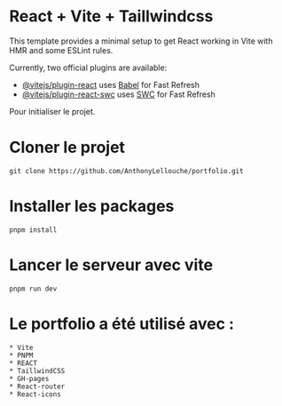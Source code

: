 # React + Vite + Taillwindcss

This template provides a minimal setup to get React working in Vite with HMR and some ESLint rules.

Currently, two official plugins are available:

- [@vitejs/plugin-react](https://github.com/vitejs/vite-plugin-react/blob/main/packages/plugin-react/README.md) uses [Babel](https://babeljs.io/) for Fast Refresh
- [@vitejs/plugin-react-swc](https://github.com/vitejs/vite-plugin-react-swc) uses [SWC](https://swc.rs/) for Fast Refresh

Pour initialiser le projet. 

# Cloner le projet

    git clone https://github.com/AnthonyLellouche/portfolio.git

# Installer les packages 

    pnpm install

# Lancer le serveur avec vite

    pnpm run dev

# Le portfolio a été utilisé avec :

    * Vite 
    * PNPM
    * REACT
    * TaillwindCSS
    * GH-pages
    * React-router
    * React-icons

